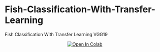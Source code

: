 # Fish-Classification-With-Transfer-Learning
Fish Classification With Transfer Learning VGG19


<center>
    <a href="https://colab.research.google.com/github/givkashi/Fish-Classification-With-Transfer-Learning/blob/main/transfer-learning-vgg19.ipynb"><img src="https://colab.research.google.com/assets/colab-badge.svg" alt="Open In Colab"/></a>
</center>
